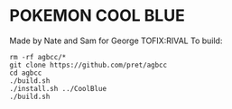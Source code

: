 # POKEMON COOL BLUE
Made by Nate and Sam for George
TOFIX:RIVAL
To build:




```
rm -rf agbcc/*
git clone https://github.com/pret/agbcc
cd agbcc
./build.sh
./install.sh ../CoolBlue
./build.sh
```
